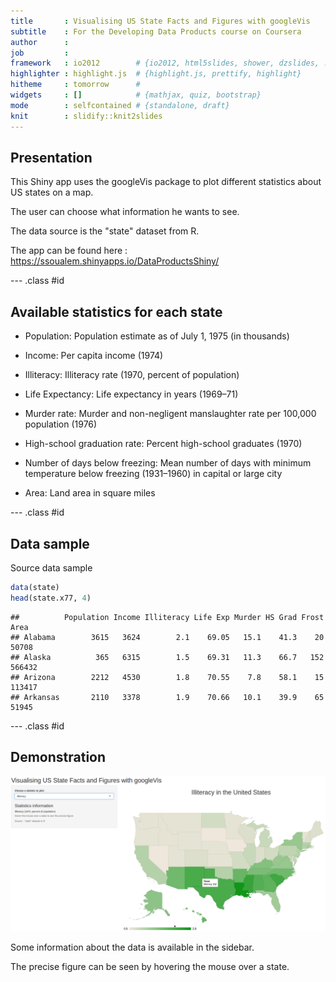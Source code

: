 ```yaml
---
title       : Visualising US State Facts and Figures with googleVis
subtitle    : For the Developing Data Products course on Coursera
author      :
job         : 
framework   : io2012        # {io2012, html5slides, shower, dzslides, ...}
highlighter : highlight.js  # {highlight.js, prettify, highlight}
hitheme     : tomorrow      # 
widgets     : []            # {mathjax, quiz, bootstrap}
mode        : selfcontained # {standalone, draft}
knit        : slidify::knit2slides
---
```


## Presentation

This Shiny app uses the googleVis package to plot different statistics about US states on a map.

The user can choose what information he wants to see.

The data source is the "state" dataset from R.

The app can be found here : https://ssoualem.shinyapps.io/DataProductsShiny/

--- .class #id  

## Available statistics for each state

* Population: Population estimate as of July 1, 1975 (in thousands)

* Income: Per capita income (1974)

* Illiteracy: Illiteracy rate (1970, percent of population)

* Life Expectancy: Life expectancy in years (1969–71)

* Murder rate: Murder and non-negligent manslaughter rate per 100,000 population (1976)

* High-school graduation rate: Percent high-school graduates (1970)

* Number of days below freezing: Mean number of days with minimum temperature below freezing (1931–1960) in capital or large city

* Area: Land area in square miles


--- .class #id  

## Data sample


Source data sample

```r
data(state)
head(state.x77, 4)
```

```
##          Population Income Illiteracy Life Exp Murder HS Grad Frost   Area
## Alabama        3615   3624        2.1    69.05   15.1    41.3    20  50708
## Alaska          365   6315        1.5    69.31   11.3    66.7   152 566432
## Arizona        2212   4530        1.8    70.55    7.8    58.1    15 113417
## Arkansas       2110   3378        1.9    70.66   10.1    39.9    65  51945
```

--- .class #id  

## Demonstration
<img src="assets/img/full_map.png" title="plot of chunk unnamed-chunk-3" alt="plot of chunk unnamed-chunk-3" width="920" />

Some information about the data is available in the sidebar.

The precise figure can be seen by hovering the mouse over a state.
